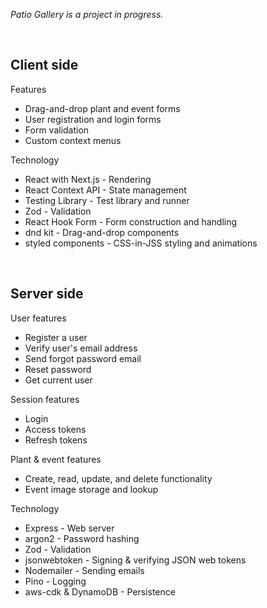 _Patio Gallery is a project in progress._

<br>

## Client side

Features

- Drag-and-drop plant and event forms
- User registration and login forms
- Form validation
- Custom context menus

Technology

- React with Next.js - Rendering
- React Context API - State management
- Testing Library - Test library and runner
- Zod - Validation
- React Hook Form - Form construction and handling
- dnd kit - Drag-and-drop components
- styled components - CSS-in-JSS styling and animations

<br>

## Server side

User features

- Register a user
- Verify user's email address
- Send forgot password email
- Reset password
- Get current user

Session features

- Login
- Access tokens
- Refresh tokens

Plant & event features

- Create, read, update, and delete functionality
- Event image storage and lookup

Technology

- Express - Web server
- argon2 - Password hashing
- Zod - Validation
- jsonwebtoken - Signing & verifying JSON web tokens
- Nodemailer - Sending emails
- Pino - Logging
- aws-cdk & DynamoDB - Persistence
